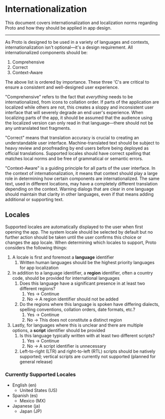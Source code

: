 # Internationalization

This document covers internationalization and localization norms regarding Proto and how they should be applied in app design.

---

As Proto is designed to be used in a variety of languages and contexts, internationalization isn't optional—it's a design requirement.
All internationalized components should be:

1. Comprehensive
2. Correct
3. Context-Aware

The above list is ordered by importance.
These three 'C's are critical to ensure a consistent and well-designed user experience.

"Comprehensive" refers to the fact that *everything* needs to be internationalized, from icons to collation order.
If parts of the application are localized while others are not, this creates a sloppy and inconsistent user interface that will severely degrade an end user's experience.
When localizing parts of the app, it should be assumed that the audience using the localized version can only read in that language—there should not be any untranslated text fragments.

"Correct" means that translation accuracy is crucial to creating an understandable user interface.
Machine-translated text should be subject to heavy review and proofreading by end users before being deployed as official translations.
Supported locales should have correct spelling that matches local norms and be free of grammatical or semantic errors.

"Context-Aware" is a guiding principle for all parts of the user interface.
In the context of internationalization, it means that context should play a large role in determining how certain components are internationalized.
The same text, used in different locations, may have a completely different translation depending on the context.
Warning dialogs that are clear in one language should maintain that clarity in other languages, even if that means adding additional or supporting text.

## Locales

Supported locales are automatically displayed to the user when first opening the app.
The system locale should be selected by default but no further action should be taken until the user confirms this choice or changes the app locale.
When determining which locales to support, Proto considers the following things:

1. A locale is first and foremost a **language** identifier
    1. Written human languages should be the highest priority languages for app localization
2. In addition to a language identifier, a **region** identifier, often a country code, should be provided for international languages
    1. Does this language have a significant presence in at least two different regions?
        1. Yes → Continue
        2. No → A region identifier should not be added
    2. Do the regions where this language is spoken have differing dialects, spelling conventions, collation orders, date formats, etc.?
        1. Yes → Continue
        2. No → This does not constitute a distinct region
3. Lastly, for languages where this is unclear and there are multiple options, a **script** identifier should be provided
    1. Is this language typically written with at least two different scripts?
        1. Yes → Continue
        2. No → A script identifier is unnecessary
    2. Left-to-right (LTR) and right-to-left (RTL) scripts should be natively supported; vertical scripts are currently not supported (planned for general release)

### Currently Supported Locales

- English (en)
  - United States (US)
- Spanish (es)
  - Mexico (MX)
- Japanese (ja)
  - Japan (JP)
